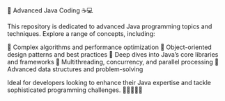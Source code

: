 🚀 Advanced Java Coding ☕💻

This repository is dedicated to advanced Java programming topics and techniques. Explore a range of concepts, including:

🔹 Complex algorithms and performance optimization
🔹 Object-oriented design patterns and best practices
🔹 Deep dives into Java’s core libraries and frameworks
🔹 Multithreading, concurrency, and parallel processing
🔹 Advanced data structures and problem-solving

Ideal for developers looking to enhance their Java expertise and tackle sophisticated programming challenges. 🌟👨‍💻👩‍💻
